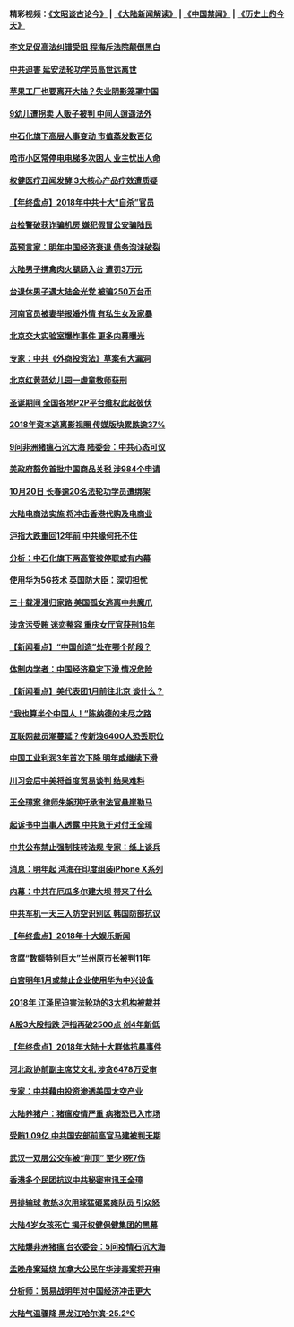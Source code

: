 #### 精彩视频：[《文昭谈古论今》](https://github.com/gfw-breaker/wenzhao/blob/master/README.md?t=12281531) | [《大陆新闻解读》](https://github.com/gfw-breaker/ntdtv-comedy/blob/master/README.md?t=12281531) | [《中国禁闻》](https://github.com/gfw-breaker/ntdtv-news/blob/master/README.md?t=12281531) | [《历史上的今天》](https://github.com/gfw-breaker/today-in-history/blob/master/README.md?t=12281531) 


#### [李文足促高法纠错受阻 程海斥法院颠倒黑白](../pages/nsc413/n10938533.md?t=12281531) 

#### [中共迫害 延安法轮功学员高世远离世](../pages/nsc413/n10938312.md?t=12281531) 

#### [苹果工厂也要离开大陆？失业阴影笼罩中国](../pages/nsc413/n10937705.md?t=12281531) 

#### [9幼儿遭拐卖 人贩子被判 中间人逍遥法外](../pages/nsc413/n10937636.md?t=12281531) 

#### [中石化旗下高层人事变动 市值蒸发数百亿](../pages/nsc413/n10938126.md?t=12281531) 

#### [哈市小区常停电电梯多次困人 业主忧出人命](../pages/nsc413/n10934054.md?t=12281531) 

#### [权健医疗丑闻发酵 3大核心产品疗效遭质疑](../pages/nsc413/n10937884.md?t=12281531) 

#### [【年终盘点】2018年中共十大“自杀”官员](../pages/nsc413/n10907998.md?t=12281531) 

#### [台检警破获诈骗机房 嫌犯假冒公安骗陆民](../pages/nsc413/n10937994.md?t=12281531) 

#### [英预言家：明年中国经济衰退 债务泡沫破裂](../pages/nsc413/n10937862.md?t=12281531) 

#### [大陆男子携禽肉火腿肠入台 遭罚3万元](../pages/nsc413/n10937922.md?t=12281531) 

#### [台退休男子遇大陆金光党 被骗250万台币](../pages/nsc413/n10937747.md?t=12281531) 

#### [河南官员被妻举报婚外情 有私生女及家暴](../pages/nsc413/n10937541.md?t=12281531) 

#### [北京交大实验室爆炸事件 更多内幕曝光](../pages/nsc413/n10937231.md?t=12281531) 

#### [专家：中共《外商投资法》草案有大漏洞](../pages/nsc413/n10936926.md?t=12281531) 

#### [北京红黄蓝幼儿园一虐童教师获刑](../pages/nsc413/n10937163.md?t=12281531) 

#### [圣诞期间 全国各地P2P平台维权此起彼伏](../pages/nsc413/n10937048.md?t=12281531) 

#### [2018年资本逃离影视圈 传媒版块累跌逾37%](../pages/nsc413/n10936973.md?t=12281531) 

#### [9问非洲猪瘟石沉大海 陆委会：中共心态可议](../pages/nsc413/n10937179.md?t=12281531) 

#### [美政府豁免首批中国商品关税 涉984个申请](../pages/nsc413/n10937177.md?t=12281531) 

#### [10月20日 长春逾20名法轮功学员遭绑架](../pages/nsc413/n10936005.md?t=12281531) 

#### [大陆电商法实施 将冲击香港代购及电商业](../pages/nsc413/n10937017.md?t=12281531) 

#### [沪指大跌重回12年前 中共缘何托不住](../pages/nsc413/n10936920.md?t=12281531) 

#### [分析：中石化旗下两高管被停职或有内幕](../pages/nsc413/n10936480.md?t=12281531) 

#### [使用华为5G技术 英国防大臣：深切担忧](../pages/nsc413/n10936847.md?t=12281531) 

#### [三十载漫漫归家路 美国孤女逃离中共魔爪](../pages/nsc413/n10936863.md?t=12281531) 

#### [涉贪污受贿 迷恋整容 重庆女厅官获刑16年](../pages/nsc413/n10936222.md?t=12281531) 

#### [【新闻看点】“中国创造”处在哪个阶段？](../pages/nsc413/n10936547.md?t=12281531) 

#### [体制内学者：中国经济稳定下滑 情况危险](../pages/nsc413/n10936596.md?t=12281531) 

#### [【新闻看点】美代表团1月前往北京 谈什么？](../pages/nsc413/n10936420.md?t=12281531) 

#### [“我也算半个中国人！”陈纳德的未尽之路](../pages/nsc413/n10926217.md?t=12281531) 

#### [互联网裁员潮蔓延？传新浪6400人恐丢职位](../pages/nsc413/n10936282.md?t=12281531) 

#### [中国工业利润3年首次下降 明年或继续下滑](../pages/nsc413/n10936466.md?t=12281531) 

#### [川习会后中美将首度贸易谈判 结果难料](../pages/nsc413/n10936366.md?t=12281531) 

#### [王全璋案 律师朱婉琪吁承审法官悬崖勒马](../pages/nsc413/n10936505.md?t=12281531) 

#### [起诉书中当事人透露 中共急于对付王全璋](../pages/nsc413/n10936536.md?t=12281531) 

#### [中共公布禁止强制技转法规 专家：纸上谈兵](../pages/nsc413/n10936522.md?t=12281531) 

#### [消息：明年起 鸿海在印度组装iPhone X系列](../pages/nsc413/n10936455.md?t=12281531) 

#### [内幕：中共在厄瓜多尔建大坝 带来了什么](../pages/nsc413/n10936259.md?t=12281531) 

#### [中共军机一天三入防空识别区 韩国防部抗议](../pages/nsc413/n10936335.md?t=12281531) 


#### [【年终盘点】2018年十大娱乐新闻](../pages/nsc413/n10932410.md?t=12281531) 

#### [贪腐“数额特别巨大”兰州原市长被判11年](../pages/nsc413/n10935955.md?t=12281531) 

#### [白宫明年1月或禁止企业使用华为中兴设备](../pages/nsc413/n10936276.md?t=12281531) 

#### [2018年 江泽民迫害法轮功的3大机构被裁并](../pages/nsc413/n10935695.md?t=12281531) 

#### [A股3大股指跌 沪指再破2500点 创4年新低](../pages/nsc413/n10935238.md?t=12281531) 

#### [【年终盘点】2018年大陆十大群体抗暴事件](../pages/nsc413/n10922915.md?t=12281531) 

#### [河北政协前副主席艾文礼 涉贪6478万受审](../pages/nsc413/n10935524.md?t=12281531) 

#### [专家：中共藉由投资渗透美国太空产业](../pages/nsc413/n10935605.md?t=12281531) 

#### [大陆养猪户：猪瘟疫情严重 病猪恐已入市场](../pages/nsc413/n10935670.md?t=12281531) 

#### [受贿1.09亿 中共国安部前高官马建被判无期](../pages/nsc413/n10935706.md?t=12281531) 

#### [武汉一双层公交车被“削顶” 至少1死7伤](../pages/nsc413/n10935649.md?t=12281531) 

#### [香港多个民团抗议中共秘密审讯王全璋](../pages/nsc413/n10934576.md?t=12281531) 

#### [男排输球 教练3次用球猛砸累瘫队员 引众怒](../pages/nsc413/n10934888.md?t=12281531) 

#### [大陆4岁女孩死亡 揭开权健保健集团的黑幕](../pages/nsc413/n10935380.md?t=12281531) 

#### [大陆爆非洲猪瘟 台农委会：5问疫情石沉大海](../pages/nsc413/n10935190.md?t=12281531) 

#### [孟晚舟案延烧 加拿大公民在华涉毒案将开审](../pages/nsc413/n10934654.md?t=12281531) 

#### [分析师：贸易战明年对中国经济冲击更大](../pages/nsc413/n10934732.md?t=12281531) 

#### [大陆气温骤降 黑龙江哈尔滨-25.2℃](../pages/nsc413/n10934794.md?t=12281531) 

